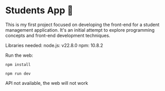 # Students App 🚀

This is my first project focused on developing the front-end for a student management application. It's an initial attempt to explore programming concepts and front-end development techniques.

Libraries needed:
node.js: v22.8.0
npm: 10.8.2

Run the web:

`npm install`

`npm run dev`

API not available, the web will not work


